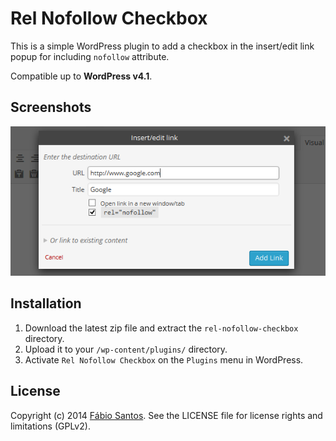 # Rel Nofollow Checkbox

This is a simple WordPress plugin to add a checkbox in the insert/edit link popup for including `nofollow` attribute.

Compatible up to **WordPress v4.1**.


## Screenshots

![Screenshot 1](source/screenshot-1.png)


## Installation

1. Download the latest zip file and extract the `rel-nofollow-checkbox` directory.
2. Upload it to your `/wp-content/plugins/` directory.
3. Activate `Rel Nofollow Checkbox` on the `Plugins` menu in WordPress.


## License

Copyright (c) 2014 [Fábio Santos](http://www.fabiosantos.pt). See the LICENSE
file for license rights and limitations (GPLv2).
